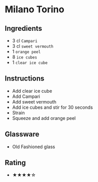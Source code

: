 # Milano Torino

## Ingredients
- 3 cl `Campari`
- 3 cl `sweet vermouth`
- 1 `orange peel`
- 8 `ice cubes`
- 1 `clear ice cube`

## Instructions
- Add clear ice cube
- Add Campari
- Add sweet vermouth
- Add ice cubes and stir for 30 seconds
- Strain
- Squeeze and add orange peel

## Glassware
- Old Fashioned glass

## Rating
- ★★★★☆